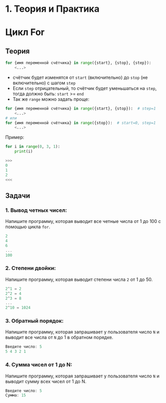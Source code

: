 # 1. Теория и Практика
# Цикл For
## Теория
```python
for {имя переменной счётчика} in range({start}, {stop}, {step}):
	<...>
```

- счётчик будет изменятся от `start` (включительно) до `stop` (не включительно) с шагом `step`
- Если `step` отрицательный, то счётчик будет уменьшаться на `step`, тогда должно быть: `start` >= `end`
- Так же `range` можно задать проще:
```python
for {имя переменной счётчика} in range({start}, {stop}):  # step=1
	<...>
# или
for {имя переменной счётчика} in range({stop}):  # start=0, step=1
	<...>
```

Пример:
```python
for i in range(0, 3, 1):
	print(i)
```
```cpp
>>>
0
1
2
<<<
```

## Задачи
### 1. Вывод четных чисел:
Напишите программу, которая выводит все четные числа от 1 до 100 с помощью цикла `for`.
```cpp
2
4
6
...
100
```

### 2. Степени двойки:
Напишите программу, которая выводит степени числа `2` от 1 до 50.
```cpp
2^1 = 2
2^2 = 4
2^3 = 8
...
2^10 = 1024
```

### 3. Обратный порядок:
Напишите программу, которая запрашивает у пользователя число `N` и выводит все числа от `N` до 1 в обратном порядке.
```cpp
Введите число: 5
5 4 3 2 1
```

### 4.  Сумма чисел от 1 до N:
Напишите программу, которая запрашивает у пользователя число `N` и выводит сумму всех чисел от 1 до N.
```cpp
Введите число: 5
Сумма: 15
```